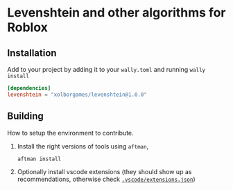 # Levenshtein and other algorithms for Roblox

## Installation
Add to your project by adding it to your `wally.toml` and running `wally install`
```toml
[dependencies]
levenshtein = "xolborgames/levenshtein@1.0.0"
```

## Building
How to setup the environment to contribute.

1. Install the right versions of tools using `aftman`,
    ```bash
    aftman install
    ```
1. Optionally install vscode extensions (they should show up as recommendations, otherwise check [`.vscode/extensions.json`](./.vscode/extensions.json))
